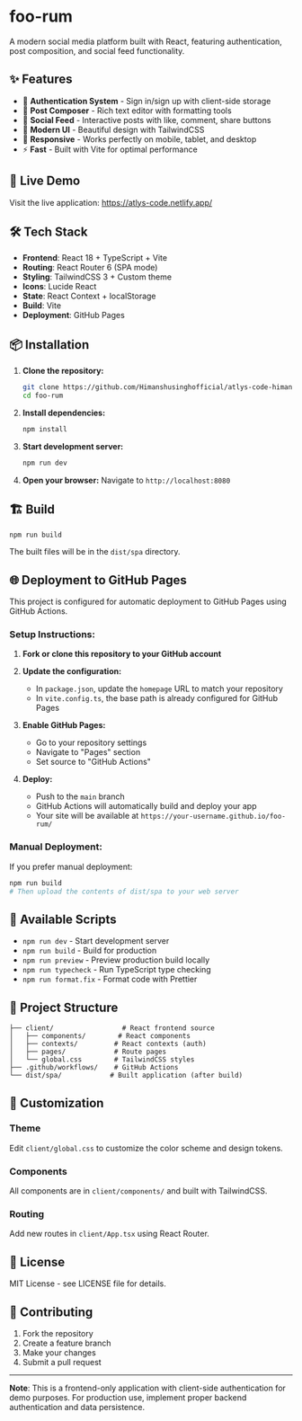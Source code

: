# foo-rum

A modern social media platform built with React, featuring authentication, post composition, and social feed functionality.

## ✨ Features

- 🔐 **Authentication System** - Sign in/sign up with client-side storage
- 📝 **Post Composer** - Rich text editor with formatting tools
- 📱 **Social Feed** - Interactive posts with like, comment, share buttons
- 🎨 **Modern UI** - Beautiful design with TailwindCSS
- 📱 **Responsive** - Works perfectly on mobile, tablet, and desktop
- ⚡ **Fast** - Built with Vite for optimal performance

## 🚀 Live Demo

Visit the live application: https://atlys-code.netlify.app/

## 🛠️ Tech Stack

- **Frontend**: React 18 + TypeScript + Vite
- **Routing**: React Router 6 (SPA mode)
- **Styling**: TailwindCSS 3 + Custom theme
- **Icons**: Lucide React
- **State**: React Context + localStorage
- **Build**: Vite
- **Deployment**: GitHub Pages

## 📦 Installation

1. **Clone the repository:**

   ```bash
   git clone https://github.com/Himanshusinghofficial/atlys-code-himanshu.git
   cd foo-rum
   ```

2. **Install dependencies:**

   ```bash
   npm install
   ```

3. **Start development server:**

   ```bash
   npm run dev
   ```

4. **Open your browser:**
   Navigate to `http://localhost:8080`

## 🏗️ Build

```bash
npm run build
```

The built files will be in the `dist/spa` directory.

## 🌐 Deployment to GitHub Pages

This project is configured for automatic deployment to GitHub Pages using GitHub Actions.

### Setup Instructions:

1. **Fork or clone this repository to your GitHub account**

2. **Update the configuration:**

   - In `package.json`, update the `homepage` URL to match your repository
   - In `vite.config.ts`, the base path is already configured for GitHub Pages

3. **Enable GitHub Pages:**

   - Go to your repository settings
   - Navigate to "Pages" section
   - Set source to "GitHub Actions"

4. **Deploy:**
   - Push to the `main` branch
   - GitHub Actions will automatically build and deploy your app
   - Your site will be available at `https://your-username.github.io/foo-rum/`

### Manual Deployment:

If you prefer manual deployment:

```bash
npm run build
# Then upload the contents of dist/spa to your web server
```

## 📝 Available Scripts

- `npm run dev` - Start development server
- `npm run build` - Build for production
- `npm run preview` - Preview production build locally
- `npm run typecheck` - Run TypeScript type checking
- `npm run format.fix` - Format code with Prettier

## 🔧 Project Structure

```
├── client/                 # React frontend source
│   ├── components/        # React components
│   ├── contexts/         # React contexts (auth)
│   ├── pages/            # Route pages
│   └── global.css        # TailwindCSS styles
├── .github/workflows/    # GitHub Actions
└── dist/spa/            # Built application (after build)
```

## 🎨 Customization

### Theme

Edit `client/global.css` to customize the color scheme and design tokens.

### Components

All components are in `client/components/` and built with TailwindCSS.

### Routing

Add new routes in `client/App.tsx` using React Router.

## 📄 License

MIT License - see LICENSE file for details.

## 🤝 Contributing

1. Fork the repository
2. Create a feature branch
3. Make your changes
4. Submit a pull request

---

**Note**: This is a frontend-only application with client-side authentication for demo purposes. For production use, implement proper backend authentication and data persistence.
